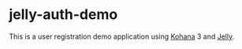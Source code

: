 # jelly-auth-demo

This is a user registration demo application using [Kohana](http://kohanaphp.com/) 3 and [Jelly](http://jelly.jonathan-geiger.com/).
